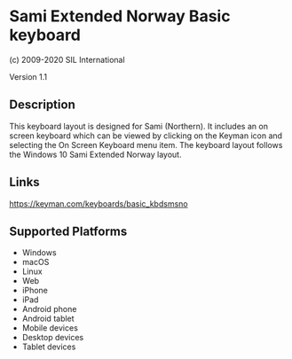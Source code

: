 Sami Extended Norway Basic keyboard
==============

(c) 2009-2020 SIL International

Version 1.1

Description
-----------

This keyboard layout is designed for Sami (Northern).  It includes an on screen keyboard which can be 
viewed by clicking on the Keyman icon and selecting the On Screen Keyboard menu item. The keyboard 
layout follows the Windows 10 Sami Extended Norway layout.

Links
-----
https://keyman.com/keyboards/basic_kbdsmsno

Supported Platforms
-------------------
 * Windows
 * macOS
 * Linux
 * Web
 * iPhone
 * iPad
 * Android phone
 * Android tablet
 * Mobile devices
 * Desktop devices
 * Tablet devices


